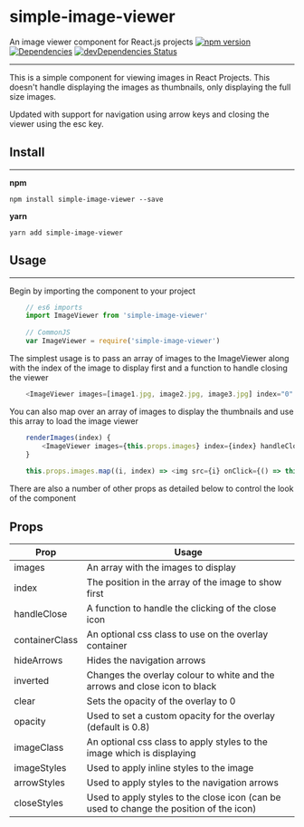 **simple-image-viewer**
=======
An image viewer component for React.js projects
[![npm version](https://badge.fury.io/js/simple-image-viewer.svg)](https://www.npmjs.com/package/simple-image-viewer) [![Dependencies](https://david-dm.org/dharvey0310/simple-image-viewer.svg)](https://david-dm.org/dharvey0310/simple-image-viewer) [![devDependencies Status](https://david-dm.org/dharvey0310/simple-image-viewer/dev-status.svg)](https://david-dm.org/dharvey0310/simple-image-viewer?type=dev)

----------
This is a simple component for viewing images in React Projects. This doesn't handle displaying the images as thumbnails, only displaying the full size images.

Updated with support for navigation using arrow keys and closing the viewer using the esc key.

Install
-------
---------
**npm**

    npm install simple-image-viewer --save
  
  **yarn**
  

    yarn add simple-image-viewer

Usage
-------
--------

Begin by importing the component to your project

```javascript
    // es6 imports
    import ImageViewer from 'simple-image-viewer'
    
    // CommonJS
    var ImageViewer = require('simple-image-viewer')
```

The simplest usage is to pass an array of images to the ImageViewer along with the index of the image to display first and a function to handle closing the viewer

```javascript
    <ImageViewer images=[image1.jpg, image2.jpg, image3.jpg] index="0" handleClose={this.closeFunction} />
```

You can also map over an array of images to display the thumbnails and use this array to load the image viewer

```javascript
    renderImages(index) {
		<ImageViewer images={this.props.images} index={index} handleClose={this.closeFunction} />
	}
    
    this.props.images.map((i, index) => <img src={i} onClick={() => this.renderImages(index)} />)
```

There are also a number of other props as detailed below to control the look of the component

Props
-------

| Prop        | Usage                  |
|-------------|------------------------|
| images      | An array with the images to display |
| index       | The position in the array of the image to show first |
| handleClose | A function to handle the clicking of the close icon  |
| containerClass | An optional css class to use on the overlay container |
| hideArrows | Hides the navigation arrows |
| inverted   | Changes the overlay colour to white and the arrows and close icon to black |
| clear       | Sets the opacity of the overlay to 0 |
| opacity     | Used to set a custom opacity for the overlay (default is 0.8) |
| imageClass  | An optional css class to apply styles to the image which is displaying |
| imageStyles | Used to apply inline styles to the image |
| arrowStyles | Used to apply styles to the navigation arrows |
| closeStyles | Used to apply styles to the close icon (can be used to change the position of the icon) |